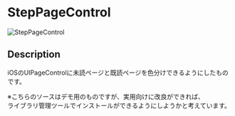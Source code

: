 # StepPageControl

![StepPageControl](https://raw.githubusercontent.com/wiki/f-rm/StepPageControl/images/stepPageControl.gif)

## Description
iOSのUIPageControlに未読ページと既読ページを色分けできるようにしたものです。

※こちらのソースはデモ用のものですが、実用向けに改良ができれば、<br>
ライブラリ管理ツールでインストールができるようにしようかと考えています。

